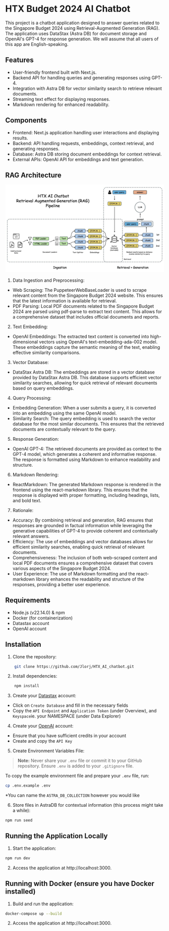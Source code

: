 # HTX Budget 2024 AI Chatbot

This project is a chatbot application designed to answer queries related to the Singapore Budget 2024 using Retrieval-Augmented Generation (RAG). The application uses DataStax (Astra DB) for document storage and OpenAI's GPT-4 for response generation. We will assume that all users of this app are English-speaking.

## Features
- User-friendly frontend built with Next.js.
- Backend API for handling queries and generating responses using GPT-4.
- Integration with Astra DB for vector similarity search to retrieve relevant documents.
- Streaming text effect for displaying responses.
- Markdown rendering for enhanced readability.

## Components
- Frontend: Next.js application handling user interactions and displaying results.
- Backend: API handling requests, embeddings, context retrieval, and generating responses.
- Database: Astra DB storing document embeddings for context retrieval.
- External APIs: OpenAI API for embeddings and text generation.

## RAG Architecture
![RAG architecture](https://github.com/Jlorj/HTX_AI_chatbot/blob/main/Architecture%20Design.jpg)
1. Data Ingestion and Preprocessing:
- Web Scraping: The PuppeteerWebBaseLoader is used to scrape relevant content from the Singapore Budget 2024 website. This ensures that the latest information is available for retrieval.
- PDF Parsing: Local PDF documents related to the Singapore Budget 2024 are parsed using pdf-parse to extract text content. This allows for a comprehensive dataset that includes official documents and reports.
2. Text Embedding:
- OpenAI Embeddings: The extracted text content is converted into high-dimensional vectors using OpenAI's text-embedding-ada-002 model. These embeddings capture the semantic meaning of the text, enabling effective similarity comparisons.
3. Vector Database:
- DataStax Astra DB: The embeddings are stored in a vector database provided by DataStax Astra DB. This database supports efficient vector similarity searches, allowing for quick retrieval of relevant documents based on query embeddings.
4. Query Processing:
- Embedding Generation: When a user submits a query, it is converted into an embedding using the same OpenAI model.
- Similarity Search: The query embedding is used to search the vector database for the most similar documents. This ensures that the retrieved documents are contextually relevant to the query.
5. Response Generation:
- OpenAI GPT-4: The retrieved documents are provided as context to the GPT-4 model, which generates a coherent and informative response. The response is formatted using Markdown to enhance readability and structure.
6. Markdown Rendering:
- ReactMarkdown: The generated Markdown response is rendered in the frontend using the react-markdown library. This ensures that the response is displayed with proper formatting, including headings, lists, and bold text.
7. Rationale:
- Accuracy: By combining retrieval and generation, RAG ensures that responses are grounded in factual information while leveraging the generative capabilities of GPT-4 to provide coherent and contextually relevant answers.
- Efficiency: The use of embeddings and vector databases allows for efficient similarity searches, enabling quick retrieval of relevant documents.
- Comprehensiveness: The inclusion of both web-scraped content and local PDF documents ensures a comprehensive dataset that covers various aspects of the Singapore Budget 2024.
- User Experience: The use of Markdown formatting and the react-markdown library enhances the readability and structure of the responses, providing a better user experience.

## Requirements
- Node.js (v22.14.0) & npm
- Docker (for containerization)
- Datastax account
- OpenAI account

## Installation
1. Clone the repository:
```bash
    git clone https://github.com/Jlorj/HTX_AI_chatbot.git
```
2. Install dependencies:
```bash
    npm install
```

3. Create your [Datastax](https://www.datastax.com/) account:
- Click on `Create Database` and fill in the necessary fields
- Copy the `API Endpoint` and `Application Token` (under Overview), and `Keyspace`ie. your NAMESPACE (under Data Explorer) 

4. Create your [OpenAI](https://auth.openai.com/log-in) account:
- Ensure that you have sufficient credits in your account
- Create and copy the `API Key` 

5. Create Environment Variables File:
> **Note:** Never share your `.env` file or commit it to your GitHub repository. Ensure `.env` is added to your `.gitignore` file.

To copy the example environment file and prepare your `.env` file, run:
```bash
cp .env.example .env
```
*You can name the `ASTRA_DB_COLLECTION` however you would like

6. Store files in AstraDB for contextual information (this process might take a while):
```bash
npm run seed
```

## Running the Application Locally
1. Start the application:
```bash
npm run dev
```
2. Access the application at http://localhost:3000.

## Running with Docker (ensure you have Docker installed)
1. Build and run the application:
```bash
docker-compose up --build
```
2. Access the application at http://localhost:3000.
